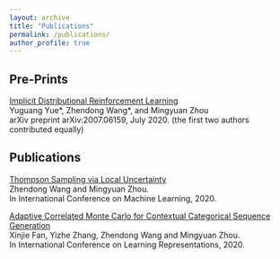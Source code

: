 ```yaml
---
layout: archive
title: "Publications"
permalink: /publications/
author_profile: true
---
```


## Pre-Prints

[Implicit Distributional Reinforcement Learning](https://arxiv.org/abs/2007.06159)  
Yuguang Yue*, Zhendong Wang*, and Mingyuan Zhou  
arXiv preprint arXiv:2007.06159, July 2020. (the first two authors contributed equally)  


## Publications

[Thompson Sampling via Local Uncertainty](https://arxiv.org/abs/1910.13673)  
Zhendong Wang and Mingyuan Zhou.  
In International Conference on Machine Learning, 2020.  

[Adaptive Correlated Monte Carlo for Contextual Categorical Sequence Generation](https://openreview.net/forum?id=r1lOgyrKDS)  
Xinjie Fan, Yizhe Zhang, Zhendong Wang and Mingyuan Zhou.  
In International Conference on Learning Representations, 2020.  
